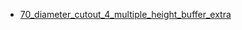* [70_diameter_cutout_4_multiple_height_buffer_extra](70_diameter_cutout_4_multiple_height_buffer_extra)
